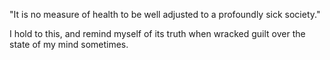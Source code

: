  "It is no measure of health to be well adjusted to a profoundly sick society." 

I hold to this, and remind myself of its truth when wracked guilt over the state of my mind sometimes. 